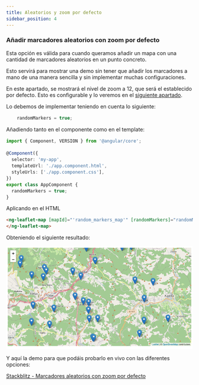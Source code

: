 ```yaml
---
title: Aleatorios y zoom por defecto
sidebar_position: 4
---
```


### Añadir marcadores aleatorios con zoom por defecto

Esta opción es válida para cuando queramos añadir un mapa con una cantidad de marcadores aleatorios en un punto concreto.

Esto servirá para mostrar una demo sin tener que añadir los marcadores a mano de una manera sencilla y sin implementar muchas configuraciones.

En este apartado, se mostrará el nivel de zoom a 12, que será el establecido por defecto. Esto es configurable y lo veremos en el [siguiente apartado](./random-markers-select-zoom.md).

Lo debemos de implementar teniendo en cuenta lo siguiente:

```typescript
    randomMarkers = true;
```

Añadiendo tanto en el componente como en el template:

```typescript
import { Component, VERSION } from '@angular/core';

@Component({
  selector: 'my-app',
  templateUrl: './app.component.html',
  styleUrls: ['./app.component.css'],
})
export class AppComponent {
  randomMarkers = true;
}

```

Aplicando en el HTML

```html
<ng-leaflet-map [mapId]="'random_markers_map'" [randomMarkers]="randomMarkers">
</ng-leaflet-map>
```

Obteniendo el siguiente resultado:

![Random Markers with Default Zoom level](https://raw.githubusercontent.com/mugan86/i18n-ng-leaflet-doc/master/.gitbook/assets/07-random-default-zoom.png)

Y aquí la demo para que podáis probarlo en vivo con las diferentes opciones:

[Stackblitz - Marcadores aleatorios con zoom por defecto](https://stackblitz.com/edit/angular-leaflet-map-random-markers?embed=1&file=src/app/app.component.ts&theme=dark)

